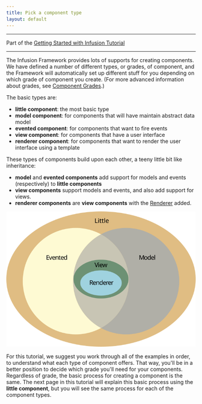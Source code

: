 ```yaml
---
title: Pick a component type
layout: default
---
```


---
Part of the [Getting Started with Infusion Tutorial](GettingStartedWithInfusion.md)

---

The Infusion Framework provides lots of supports for creating components. We have defined a number of different types, or grades, of component, and the Framework will automatically set up different stuff for you depending on which grade of component you create. (For more advanced information about grades, see [Component Grades](../ComponentGrades.md).)

The basic types are:

* **little component**: the most basic type
* **model component**: for components that will have maintain abstract data model
* **evented component**: for components that want to fire events
* **view component**: for components that have a user interface
* **renderer component**: for components that want to render the user interface using a template

These types of components build upon each other, a teeny little bit like inheritance:

* **model** and **evented components** add support for models and events (respectively) to **little components**
* **view components** support models and events, and also add support for views.
* **renderer components** are **view components** with the [Renderer](../Renderer.md) added.

![A venn diagram showing the composition of grades](../images/component-grades-venn-diagram.svg)

For this tutorial, we suggest you work through all of the examples in order, to understand what each type of component offers. That way, you'll be in a better position to decide which grade you'll need for your components. Regardless of grade, the basic process for creating a component is the same. The next page in this tutorial will explain this basic process using the **little component**, but you will see the same process for each of the component types.
